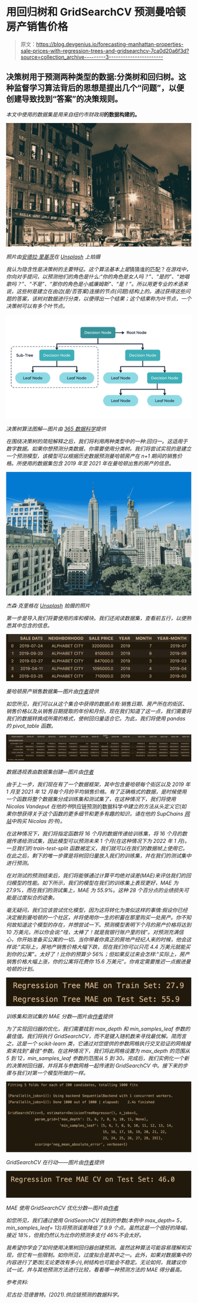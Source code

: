 # 用回归树和 GridSearchCV 预测曼哈顿房产销售价格

> 原文：<https://blog.devgenius.io/forecasting-manhattan-properties-sale-prices-with-regression-trees-and-gridsearchcv-7ca0d20a6f3d?source=collection_archive---------3----------------------->

## 决策树用于预测两种类型的数据:分类树和回归树。这种监督学习算法背后的思想是提出几个“问题”，以便创建导致找到“答案”的决策规则。

*本文中使用的数据集是用来自纽约市财政局*[](https://www1.nyc.gov/site/finance/taxes/property-annualized-sales-update.page)**的数据构建的。**

*![](img/2eebe9985561b7c8307fdcf7b85c4f94.png)*

*照片由[安德拉·里基茨](https://unsplash.com/@drezart?utm_source=medium&utm_medium=referral)在 [Unsplash](https://unsplash.com?utm_source=medium&utm_medium=referral) 上拍摄*

*我认为隐含性是决策树的主要特征。这个算法基本上是*猜猜谁的匹配？*在游戏中，你向对手提问，以预测他们的角色是什么:“你的角色是女人吗？”、“是的”、“她唱歌吗？”、“不是”、“那你的角色是小威廉姆斯”、“是！”。所以用更专业的术语来说，这些树是建立在由边(是/否答案)连接的节点(问题)结构上的。通过获得这些问题的答案，该树对数据进行分类，以便得出一个结果；这个结果称为叶节点，一个决策树可以有多个叶节点。*

*![](img/98b3c5bb7b214798e8495e4b0dfaf163.png)*

*决策树算法图解—图片由 [365 数据科学](https://365datascience.com/tutorials/machine-learning-tutorials/decision-trees/)提供*

*在围绕决策树的简短解释之后，我们将利用两种类型中的一种:回归一。这适用于数字数据。如果你想预测分类数据，你需要使用分类树。我们将尝试实现的是建立一个预测模型，该模型可以根据历史数据预测曼哈顿房产在 n+1 期间的销售价格。所使用的数据集包含 2019 年至 2021 年在曼哈顿出售的房产的信息。*

*![](img/2c5b30c8c887e862991b6f5cf46819c7.png)*

*杰森·克里格在 [Unsplash](https://unsplash.com?utm_source=medium&utm_medium=referral) 拍摄的照片*

*第一步是导入我们将要使用的库和模块。我们还阅读数据集，查看前五行，以便熟悉其中包含的信息。*

*![](img/3a78e34fb10988a76b9aafc49a6fe8a8.png)*

*曼哈顿房产销售数据集—图片由[作者](https://medium.com/@hiram_martinez)提供*

*如您所见，我们可以从这个集合中获得的数据点有:销售日期、房产所在的街区、销售价格以及从销售日期提取的年份和月份。现在我们知道了这一点，我们需要将我们的数据转换成所需的格式，使树回归量适合它。为此，我们将使用 pandas 的 pivot_table 函数。*

*![](img/09f3e4a5185a2ea88c9b99af3c6b3957.png)*

*数据透视表由数据集创建—图片由[作者](https://medium.com/@hiram_martinez)*

*由于上一步，我们现在有了一个数据框架，其中包含曼哈顿每个街区以及 2019 年 1 月至 2021 年 12 月每个月的平均销售价格。有了正确格式的数据，是时候使用一个函数将整个数据集分成训练集和测试集了，在这种情况下，我们将使用 Nicolas Vandeput 在他的书*供应链预测的数据科学*中建立的方法从头定义它(如果你想获得关于这个函数的更多细节和更多有趣的知识，请在他的 *SupChains* [网站](https://supchains.com/books/#book1)中购买 Nicolas 的书)。*

*在这种情况下，我们将指定函数将 16 个月的数据传递给训练集，将 16 个月的数据传递给测试集，因此模型可以预测未来 1 个月(在这种情况下为 2022 年 1 月)。一旦我们的 train-test-split 函数被定义，我们就可以在我们的数据帧上使用它。在此之后，剩下的唯一步骤是将树回归量放入我们的训练集，并在我们的测试集中进行预测。*

*在对测试的预测结束后，我们将能够通过计算平均绝对误差(MAE)来评估我们的回归模型的性能。如下所示，我们的模型在我们的训练集上表现更好，MAE 为 27.9%，而在我们的测试集上，MAE 为 55.9%。这种 28 个百分点的业绩损失可能是过度拟合的迹象。*

*毫无疑问，我们应该尝试优化模型，因为这将转化为类似这样的事情:假设你已经决定搬到曼哈顿的一个社区，并将使用你一生的积蓄在那里购买一处房产。你不知何故知道这个模型的存在，并想尝试一下。预测模型表明下个月的房产价格将达到 10 万美元，所以你会说:“哇，太棒了！就是我银行账户里的钱”。对预测充满信心，你开始准备买公寓的一切。当你带着你真正的房地产经纪人来的时候，他会这样说:“实际上，房地产销售价格大幅下跌，现在我们你可以只花 4.4 万美元就能买到你的公寓”。太好了！比你的预算少 56%；但如果反过来会怎样:“实际上，房产销售价格大幅上涨，你的公寓将花费你 15.6 万美元”。你肯定需要推迟一点搬进曼哈顿的计划。*

*![](img/bd7728190c7f0cd00f57af9533ba2fef.png)*

*训练集和测试集的 MAE 分数—图片由[作者](https://medium.com/@hiram_martinez)提供*

*为了实现回归器的优化，我们需要找到 max_depth 和 min_samples_leaf 参数的最佳值。我们将执行 GridSearchCV，而不是键入随机数来寻找最优解。简而言之，这是一个 scikit-learn 类，它通过对您提供的参数网格执行交叉验证的网格搜索来找到“最佳”参数。在这种情况下，我们将此网格设置为 max_depth 的范围从 5 到 12，min_samples_leaf 参数的范围从 5 到 30。完成后，我们实例化一个新的决策树回归器，并将其与参数网格一起传递到 GridSearchCV 中。接下来的步骤与我们对第一个模型所做的一样。*

*![](img/adf3d8837a45d41ac29e9ee3b4aa2fd4.png)*

*GridSearchCV 在行动——图片由[作者](https://medium.com/@hiram_martinez)提供*

*![](img/5f5dbdf801435c422837e5408ac7ea26.png)*

*MAE 使用 GridSearchCV 优化分数—图片由[作者](https://medium.com/@hiram_martinez)*

*如您所见，我们通过使用 GridSearchCV 找到的参数(本例中 max_depth= 5，min_samples_leaf= 13)将预测误差降低了 9.9 个点。虽然这是一个很好的降幅，接近 18%，但我仍然认为比你的预测多支付 46%不会太好。*

*我希望你学会了如何使用决策树回归器创建预测。虽然这种算法可能容易理解和实现，但它有一些限制。如你所见，过度拟合是其中之一。此外，如果对数据集中的内容进行了更改(无论更改有多小),树结构也可能会不稳定。无论如何，我建议你试一试，并与其他预测方法进行比较，看看哪一种预测方法的 MAE 得分最高。*

*参考资料:*

*尼古拉·范德普特。(2021).供应链预测的数据科学。*